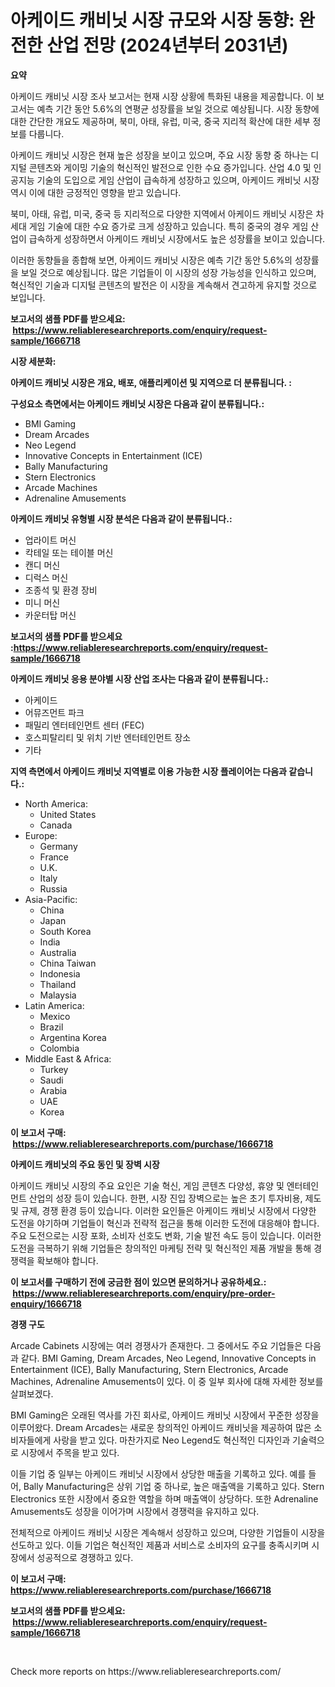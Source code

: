<p><h1>아케이드 캐비닛 시장 규모와 시장 동향: 완전한 산업 전망 (2024년부터 2031년)</h1></p><p><strong>요약</strong></p>
<p><p>아케이드 캐비닛 시장 조사 보고서는 현재 시장 상황에 특화된 내용을 제공합니다. 이 보고서는 예측 기간 동안 5.6%의 연평균 성장률을 보일 것으로 예상됩니다. 시장 동향에 대한 간단한 개요도 제공하며, 북미, 아태, 유럽, 미국, 중국 지리적 확산에 대한 세부 정보를 다룹니다.</p><p>아케이드 캐비닛 시장은 현재 높은 성장을 보이고 있으며, 주요 시장 동향 중 하나는 디지털 콘텐츠와 게이밍 기술의 혁신적인 발전으로 인한 수요 증가입니다. 산업 4.0 및 인공지능 기술의 도입으로 게임 산업이 급속하게 성장하고 있으며, 아케이드 캐비닛 시장 역시 이에 대한 긍정적인 영향을 받고 있습니다.</p><p>북미, 아태, 유럽, 미국, 중국 등 지리적으로 다양한 지역에서 아케이드 캐비닛 시장은 차세대 게임 기술에 대한 수요 증가로 크게 성장하고 있습니다. 특히 중국의 경우 게임 산업이 급속하게 성장하면서 아케이드 캐비닛 시장에서도 높은 성장률을 보이고 있습니다.</p><p>이러한 동향들을 종합해 보면, 아케이드 캐비닛 시장은 예측 기간 동안 5.6%의 성장률을 보일 것으로 예상됩니다. 많은 기업들이 이 시장의 성장 가능성을 인식하고 있으며, 혁신적인 기술과 디지털 콘텐츠의 발전은 이 시장을 계속해서 견고하게 유지할 것으로 보입니다.</p></p>
<p><strong>보고서의 샘플 PDF를 받으세요: &nbsp;<a href="https://www.reliableresearchreports.com/enquiry/request-sample/1666718">https://www.reliableresearchreports.com/enquiry/request-sample/1666718</a></strong></p>
<p><strong>시장 세분화:</strong></p>
<p><strong> 아케이드 캐비닛 시장은 개요, 배포, 애플리케이션 및 지역으로 더 분류됩니다. :</strong></p>
<p><strong>구성요소 측면에서는 아케이드 캐비닛 시장은 다음과 같이 분류됩니다.:</strong></p>
<p><ul><li>BMI Gaming</li><li>Dream Arcades</li><li>Neo Legend</li><li>Innovative Concepts in Entertainment (ICE)</li><li>Bally Manufacturing</li><li>Stern Electronics</li><li>Arcade Machines</li><li>Adrenaline Amusements</li></ul></p>
<p><strong> 아케이드 캐비닛 유형별 시장 분석은 다음과 같이 분류됩니다.:</strong></p>
<p><ul><li>업라이트 머신</li><li>칵테일 또는 테이블 머신</li><li>캔디 머신</li><li>디럭스 머신</li><li>조종석 및 환경 장비</li><li>미니 머신</li><li>카운터탑 머신</li></ul></p>
<p><strong>보고서의 샘플 PDF를 받으세요 :<a href="https://www.reliableresearchreports.com/enquiry/request-sample/1666718">https://www.reliableresearchreports.com/enquiry/request-sample/1666718</a></strong></p>
<p><strong> 아케이드 캐비닛 응용 분야별 시장 산업 조사는 다음과 같이 분류됩니다.:</strong></p>
<p><ul><li>아케이드</li><li>어뮤즈먼트 파크</li><li>패밀리 엔터테인먼트 센터 (FEC)</li><li>호스피탈리티 및 위치 기반 엔터테인먼트 장소</li><li>기타</li></ul></p>
<p><strong>지역 측면에서 아케이드 캐비닛 지역별로 이용 가능한 시장 플레이어는 다음과 같습니다.:</strong></p>
<p><ul>
    <li>
        North America:
        <ul>
            <li>United States</li>
            <li>Canada</li>
        </ul>
    </li>
    <li>
        Europe:
        <ul>
            <li>Germany</li>
            <li>France</li>
            <li>U.K.</li>
            <li>Italy</li>
            <li>Russia</li>
        </ul>
    </li>
    <li>
        Asia-Pacific:
        <ul>
            <li>China</li>
            <li>Japan</li>
            <li>South Korea</li>
            <li>India</li>
            <li>Australia</li>
            <li>China Taiwan</li>
            <li>Indonesia</li>
            <li>Thailand</li>
            <li>Malaysia</li>
        </ul>
    </li>
    <li>
        Latin America:
        <ul>
            <li>Mexico</li>
            <li>Brazil</li>
            <li>Argentina Korea</li>
            <li>Colombia</li>
        </ul>
    </li>
    <li>
        Middle East & Africa:
        <ul>
            <li>Turkey</li>
            <li>Saudi</li>
            <li>Arabia</li>
            <li>UAE</li>
            <li>Korea</li>
        </ul>
    </li>
    </ul></p>
<p><strong>이 보고서 구매: &nbsp;<a href="https://www.reliableresearchreports.com/purchase/1666718">https://www.reliableresearchreports.com/purchase/1666718</a></strong></p>
<p><strong>아케이드 캐비닛의 주요 동인 및 장벽 시장</strong></p>
<p><p>아케이드 캐비닛 시장의 주요 요인은 기술 혁신, 게임 콘텐츠 다양성, 휴양 및 엔터테인먼트 산업의 성장 등이 있습니다. 한편, 시장 진입 장벽으로는 높은 초기 투자비용, 제도 및 규제, 경쟁 환경 등이 있습니다. 이러한 요인들은 아케이드 캐비닛 시장에서 다양한 도전을 야기하며 기업들이 혁신과 전략적 접근을 통해 이러한 도전에 대응해야 합니다. 주요 도전으로는 시장 포화, 소비자 선호도 변화, 기술 발전 속도 등이 있습니다. 이러한 도전을 극복하기 위해 기업들은 창의적인 마케팅 전략 및 혁신적인 제품 개발을 통해 경쟁력을 확보해야 합니다.</p></p>
<p><strong>이 보고서를 구매하기 전에 궁금한 점이 있으면 문의하거나 공유하세요.: &nbsp;<a href="https://www.reliableresearchreports.com/enquiry/pre-order-enquiry/1666718">https://www.reliableresearchreports.com/enquiry/pre-order-enquiry/1666718</a></strong></p>
<p><strong>경쟁 구도</strong></p>
<p><p>Arcade Cabinets 시장에는 여러 경쟁사가 존재한다. 그 중에서도 주요 기업들은 다음과 같다. BMI Gaming, Dream Arcades, Neo Legend, Innovative Concepts in Entertainment (ICE), Bally Manufacturing, Stern Electronics, Arcade Machines, Adrenaline Amusements이 있다. 이 중 일부 회사에 대해 자세한 정보를 살펴보겠다.</p><p>BMI Gaming은 오래된 역사를 가진 회사로, 아케이드 캐비닛 시장에서 꾸준한 성장을 이루어왔다. Dream Arcades는 새로운 창의적인 아케이드 캐비닛을 제공하여 많은 소비자들에게 사랑을 받고 있다. 마찬가지로 Neo Legend도 혁신적인 디자인과 기술력으로 시장에서 주목을 받고 있다.</p><p>이들 기업 중 일부는 아케이드 캐비닛 시장에서 상당한 매출을 기록하고 있다. 예를 들어, Bally Manufacturing은 상위 기업 중 하나로, 높은 매출액을 기록하고 있다. Stern Electronics 또한 시장에서 중요한 역할을 하며 매출액이 상당하다. 또한 Adrenaline Amusements도 성장을 이어가며 시장에서 경쟁력을 유지하고 있다.</p><p>전체적으로 아케이드 캐비닛 시장은 계속해서 성장하고 있으며, 다양한 기업들이 시장을 선도하고 있다. 이들 기업은 혁신적인 제품과 서비스로 소비자의 요구를 충족시키며 시장에서 성공적으로 경쟁하고 있다.</p></p>
<p><strong>이 보고서 구매: &nbsp; <a href="https://www.reliableresearchreports.com/purchase/1666718">https://www.reliableresearchreports.com/purchase/1666718</a></strong></p>
<p><strong>보고서의 샘플 PDF를 받으세요: &nbsp;<a href="https://www.reliableresearchreports.com/enquiry/request-sample/1666718">https://www.reliableresearchreports.com/enquiry/request-sample/1666718</a></strong><strong></strong></p>
<p>&nbsp;</p>
<p>Check more reports on https://www.reliableresearchreports.com/</p>